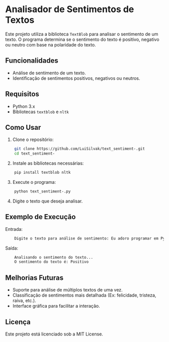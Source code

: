 # Analisador de Sentimentos de Textos

Este projeto utiliza a biblioteca `TextBlob` para analisar o sentimento de um texto. O programa determina se o sentimento do texto é positivo, negativo ou neutro com base na polaridade do texto.

## Funcionalidades

- Análise de sentimento de um texto.
- Identificação de sentimentos positivos, negativos ou neutros.

## Requisitos

- Python 3.x
- Bibliotecas `textblob` e `nltk`

## Como Usar

1. Clone o repositório:

```bash
    git clone https://github.com/LuiSilvak/text_sentiment-.git
    cd text_sentiment-
```

2. Instale as bibliotecas necessárias:

```bash
    pip install textblob nltk
```

3. Execute o programa:

```bash
    python text_sentiment-.py
```

4. Digite o texto que deseja analisar.

## Exemplo de Execução
Entrada:

```bash
    Digite o texto para análise de sentimento: Eu adoro programar em Python!
```

Saída:

```bash
    Analisando o sentimento do texto...
    O sentimento do texto é: Positivo
```


## Melhorias Futuras

- Suporte para análise de múltiplos textos de uma vez.
- Classificação de sentimentos mais detalhada (Ex: felicidade, tristeza, raiva, etc.).
- Interface gráfica para facilitar a interação.


## Licença

Este projeto está licenciado sob a MIT License.


